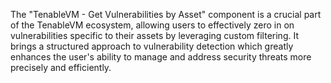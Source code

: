The "TenableVM - Get Vulnerabilities by Asset" component is a crucial part of the TenableVM ecosystem, allowing users to effectively zero in on vulnerabilities specific to their assets by leveraging custom filtering. It brings a structured approach to vulnerability detection which greatly enhances the user's ability to manage and address security threats more precisely and efficiently.
